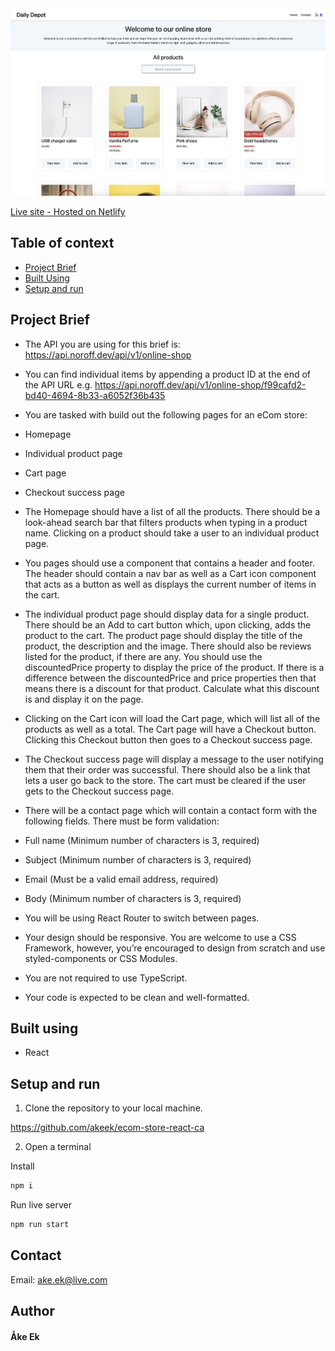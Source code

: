 <img src="./public/printscreen-homepage.png">

[Live site - Hosted on Netlify](https://stunning-valkyrie-e96f79.netlify.app/)

## Table of context

- [Project Brief](#project-brief)
- [Built Using](#built-using)
- [Setup and run](#setup-and-run)


## Project Brief

- The API you are using for this brief is: https://api.noroff.dev/api/v1/online-shop

- You can find individual items by appending a product ID at the end of the API URL e.g. https://api.noroff.dev/api/v1/online-shop/f99cafd2-bd40-4694-8b33-a6052f36b435

- You are tasked with build out the following pages for an eCom store:

- Homepage
- Individual product page
- Cart page
- Checkout success page
- The Homepage should have a list of all the products. There should be a look-ahead search bar that filters products when typing in a product name. Clicking on a product should take a user to an individual product page.

- You pages should use a <Layout> component that contains a header and footer. The header should contain a nav bar as well as a Cart icon component that acts as a button as well as displays the current number of items in the cart.

- The individual product page should display data for a single product. There should be an Add to cart button which, upon clicking, adds the product to the cart. The product page should display the title of the product, the description and the image. There should also be reviews listed for the product, if there are any. You should use the discountedPrice property to display the price of the product. If there is a difference between the discountedPrice and price properties then that means there is a discount for that product. Calculate what this discount is and display it on the page.

- Clicking on the Cart icon will load the Cart page, which will list all of the products as well as a total. The Cart page will have a Checkout button. Clicking this Checkout button then goes to a Checkout success page.

- The Checkout success page will display a message to the user notifying them that their order was successful. There should also be a link that lets a user go back to the store. The cart must be cleared if the user gets to the Checkout success page.

- There will be a contact page which will contain a contact form with the following fields. There must be form validation:

- Full name (Minimum number of characters is 3, required)
- Subject (Minimum number of characters is 3, required)
- Email (Must be a valid email address, required)
- Body (Minimum number of characters is 3, required)
- You will be using React Router to switch between pages.

- Your design should be responsive. You are welcome to use a CSS Framework, however, you’re encouraged to design from scratch and use styled-components or CSS Modules.

- You are not required to use TypeScript.

- Your code is expected to be clean and well-formatted.


## Built using

- React

## Setup and run

1. Clone the repository to your local machine.

https://github.com/akeek/ecom-store-react-ca

2. Open a terminal

Install
```md
npm i
```

Run live server
```md
npm run start
```

## Contact

Email:
ake.ek@live.com

## Author

<h4>Åke Ek</h4>